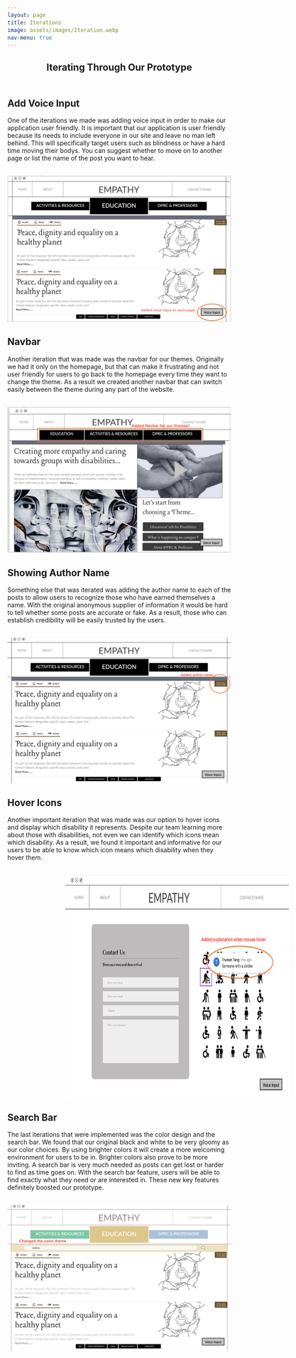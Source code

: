 ```yaml
---
layout: page
title: Iterations
image: assets/images/Iteration.webp
nav-menu: true
---
```


<!-- Main -->
<div id="main" class="alt">

<!-- One -->
<section id="one">
	<div class="inner">
		<header class="major">
			<h1>Iterating Through Our Prototype</h1>
		</header>

<!-- Content -->	
<div class="row">
	<div class="6u 12u$(small)">
		<h2 id="content">Add Voice Input</h2>
		<p>One of the iterations we made was adding voice input in order to make our application user friendly. It is important that our application is user friendly because its needs to include everyone in our site and leave no man left behind. This will specifically target users such as blindness or have a hard time moving their bodys. You can suggest whether to move on to another page or list the name of the post you want to hear.</p>
	</div>
	<div class="6u$ 12u$(small)">
		<br>
		<img src="assets/images/truman/truman1.png">
	</div>
</div>
		
<div class="row">
	<div class="6u 12u$(small)">
		<h2 id="content">Navbar</h2>
		<p>Another iteration that was made was the navbar for our themes. Originally we had it only on the homepage, but that can make it frustrating and not user friendly for users to go back to the homepage every time they want to change the theme. As a result we created another navbar that can switch easily between the theme during any part of the website.</p>
	</div>
	<div class="6u$ 12u$(small)">
		<br>
		<img src="assets/images/truman/truman2.png">
	</div>
</div>
		
<div class="row">
	<div class="6u 12u$(small)">
		<h2 id="content">Showing Author Name</h2>
		<p>Something else that was iterated was adding the author name to each of the posts to allow users to recognize those who have earned themselves a name. With the original anonymous supplier of information it would be hard to tell whether some posts are accurate or fake. As a result, those who can establish credibility will be easily trusted by the users.</p>
	</div>
	<div class="6u$ 12u$(small)">
		<br>
		<img src="assets/images/truman/truman3.png">
	</div>
</div>
		
<div class="row">
	<div class="6u 12u$(small)">
		<h2 id="content">Hover Icons</h2>
		<p>Another important iteration that was made was our option to hover icons and display which disability it represents. Despite our  team learning more about those with disabilities, not even we can identify which icons mean which disability. As a result, we found it important and informative for our users to be able to know which icon means which disability when they hover them.</p>
	</div>
	<div class="6u$ 12u$(small)">
		<br>
		<img style="height:500px; margin-left: 130px;" src="assets/images/truman/truman4.png">
	</div>
</div>
		
<div class="row">
	<div class="6u 12u$(small)">
		<h2 id="content">Search Bar</h2>
		<p>The last iterations that were implemented was the color design and the search bar. We found that our original black and white to be very gloomy as our color choices. By using brighter colors it will create a more welcoming environment for users to be in. Brighter colors also prove to be more inviting. A search bar is very much needed as posts can get lost or harder to find as time goes on. With the search bar feature, users will be able to find exactly what they need or are interested in. These new key features definitely boosted our prototype.</p>
	</div>
	<div class="6u$ 12u$(small)">
		<br>
		<img src="assets/images/truman/truman5.png">
	</div>
</div>
		
</div>
</section>

</div>
